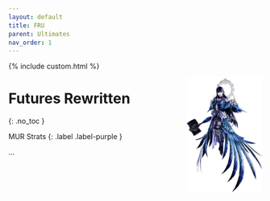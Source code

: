 ```yaml
---
layout: default
title: FRU
parent: Ultimates
nav_order: 1
---
```


{% include custom.html %}

<img src="./assets/images/eden.webp" alt="eden" width="150" style="float: right">

# Futures Rewritten
{: .no_toc }

MUR Strats 
{: .label .label-purple }

...
